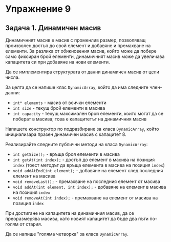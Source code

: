# Упражнение 9

## Задача 1. Динамичен масив

Динамичният масив е масив с променлив размер, позволяващ
произволен достъп до свой елемент и добавяне и премахване на елементи.
За разлика от обикновения масив, който може
да побере само фиксиран брой елементи, динамичният масив може да
увеличава капацитета си при добавяне на нови елементи.

Да се имплементира структурата от данни динамичен масив от цели числа.

За целта да се напише клас `DynamicArray`, който да има следните член-данни:

- `int* elements` - масив от всички елементи
- `int size` - текущ брой елементи в масива
- `int capacity` - текущ максимален брой елементи, които могат да се поберат
в масива; това е капацитетът на динамичния масив

Напишете конструктор по подразбиране за класа `DynamicArray`, който
инициализара празен динамичен масив с капацитет 8.

Реализирайте следните публични методи на класа `DynamicArray`:

- `int getSize();` - връща броя елементи в масива
- `int getAt(int index);` - достъп до елемент в масива на позиция `index`
(тоест методът да връща елемента в масива на позиция `index`)
- `void addAtEnd(int element);` - добавяне на елемент след
последния елемент на масива
- `void removeLast();` - премахване на последния елемент от масива
- `void addAt(int element, int index);` - добавяне на елемент в масива
на позиция `index`
- `void removeAt(int index);` - премахване на елемент от масива
на позиция `index`

При достигане на капацитета на динамичния масив, да се преоразмерява масива,
като новият капацитет да бъде два пъти по-голям от стария.

Да се напише "голяма четворка" за класа `DynamicArray`.